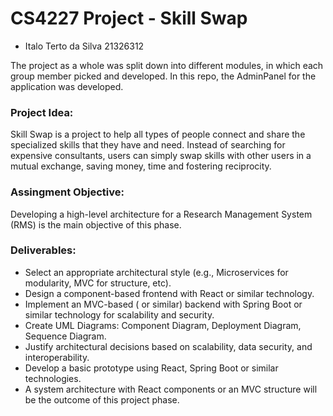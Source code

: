 # CS4227 Project - Skill Swap

- Italo Terto da Silva 21326312

The project as a whole was split down into different modules, in which each group member picked and developed.
In this repo, the AdminPanel for the application was developed.

### Project Idea:

Skill Swap is a project to help all types of people connect and share the specialized skills that they have and need. Instead of searching for expensive consultants, users can simply swap skills with other users in a mutual exchange, saving money, time and fostering reciprocity.

### Assingment Objective:

Developing a high-level architecture for a Research Management System (RMS) is the main objective of this phase.

### Deliverables:

* Select an appropriate architectural style (e.g., Microservices for modularity, MVC for structure, etc).
* Design a component-based frontend with React or similar technology.
* Implement an MVC-based ( or similar) backend with Spring Boot or similar technology for scalability and security.
* Create UML Diagrams: Component Diagram, Deployment Diagram, Sequence Diagram.
* Justify architectural decisions based on scalability, data security, and interoperability.
* Develop a basic prototype using React, Spring Boot or similar technologies.
* A system architecture with React components or an MVC structure will be the outcome of this project phase.
